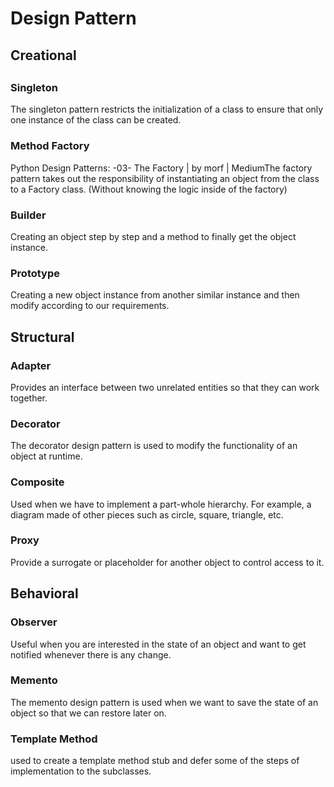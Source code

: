 <h1>Design Pattern</h1>

<h2>Creational<h2> 

<h3>Singleton</h3> 
The singleton pattern restricts the initialization of a class to ensure that only one instance of the class can be created. 

<h3>Method Factory</h3> 
Python Design Patterns: -03- The Factory | by morf | MediumThe factory pattern takes out the responsibility of instantiating an object from the class to a Factory class. (Without knowing the logic inside of the factory) 

<h3>Builder</h3> 
Creating an object step by step and a method to finally get the object instance. 

<h3>Prototype</h3> 
Creating a new object instance from another similar instance and then modify according to our requirements.  

<h2>Structural</h2>

<h3>Adapter</h3> 
Provides an interface between two unrelated entities so that they can work together. 

<h3>Decorator</h3> 
The decorator design pattern is used to modify the functionality of an object at runtime.  

<h3>Composite</h3> 
Used when we have to implement a part-whole hierarchy. For example, a diagram made of other pieces such as circle, square, triangle, etc. 

<h3>Proxy</h3>
Provide a surrogate or placeholder for another object to control access to it.
 

<h2>Behavioral</h2> 

<h3>Observer</h3> 
Useful when you are interested in the state of an object and want to get notified whenever there is any change. 

<h3>Memento</h3> 
The memento design pattern is used when we want to save the state of an object so that we can restore later on. 

<h3>Template Method</h3> 
used to create a template method stub and defer some of the steps of implementation to the subclasses. 

 
 

